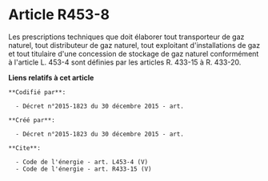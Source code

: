 # Article R453-8

Les prescriptions techniques que doit élaborer tout transporteur de gaz naturel, tout distributeur de gaz naturel, tout
exploitant d'installations de gaz et tout titulaire d'une concession de stockage de gaz naturel conformément à l'article L.
453-4 sont définies par les articles R. 433-15 à R. 433-20.

**Liens relatifs à cet article**

	**Codifié par**:

	  - Décret n°2015-1823 du 30 décembre 2015 - art.

	**Créé par**:

	  - Décret n°2015-1823 du 30 décembre 2015 - art.

	**Cite**:

	  - Code de l'énergie - art. L453-4 (V)
	  - Code de l'énergie - art. R433-15 (V)
